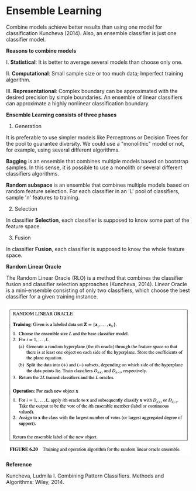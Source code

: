 # Ensemble Learning

Combine models achieve better results than using one model for classification Kuncheva (2014). Also, an ensemble classifier is just one classifier model.

**Reasons to combine models**

 I. **Statistical**: It is better to average several models than choose only one. 
 
 II. **Computational**: Small sample size or too much data; Imperfect training algorithm. 
 
 III. **Representational**: Complex boundary can be approximated with the desired precision by simple boundaries. An ensemble of linear classifiers can approximate a highly nonlinear classification boundary. 

**Ensemble Learning consists of three phases**

1. Generation

 It is preferable to use simpler models like Perceptrons or Decision Trees for the pool to guarantee diversity. We could use a "monolithic" model or not, for example, using several different algorithms. 
  
**Bagging** is an ensemble that combines multiple models based on bootstrap samples. In this sense, it is possible to use a monolith or several different classifiers algorithms. 

**Random subspace** is an ensemble that combines multiple models based on random feature selection. For each classifier in an 'L' pool of classifiers, sample 'n' features to training. 

2. Selection

In classifier **Selection**, each classifier is supposed to know some part of the feature space. 

3. Fusion

In classifier **Fusion**, each classifier is supposed to know the whole feature space. 



**Random Linear Oracle**

The Random Linear Oracle (RLO) is a method that combines the classifier fusion and classifier selection approaches (Kuncheva, 2014). Linear Oracle is a mini-ensemble consisting of only two classifiers, which choose the best classifier for a given training instance. 

![Kuncheva (2014)](/images/RLO.png)


**Reference**

Kuncheva, Ludmila I. Combining Pattern Classifiers. Methods and Algorithms: Wiley, 2014.
